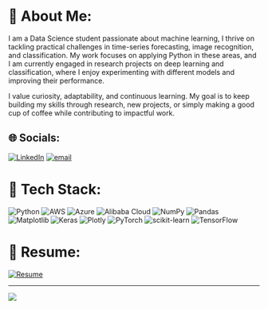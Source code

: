 # 💫 About Me:
I am a Data Science student passionate about machine learning, I thrive on tackling practical challenges in time-series forecasting, image recognition, and classification. My work focuses on applying Python in these areas, and I am currently engaged in research projects on deep learning and classification, where I enjoy experimenting with different models and improving their performance.

I value curiosity, adaptability, and continuous learning. My goal is to keep building my skills through research, new projects, or simply making a good cup of coffee while contributing to impactful work.


## 🌐 Socials:
[![LinkedIn](https://img.shields.io/badge/LinkedIn-%230077B5.svg?logo=linkedin&logoColor=white)](https://www.linkedin.com/in/andreas-immanuel-lukito-4499332b0/) [![email](https://img.shields.io/badge/Email-D14836?logo=gmail&logoColor=white)](mailto:andrews.lukito@outlook.com) 

# 💾 Tech Stack:
![Python](https://img.shields.io/badge/python-3670A0?style=for-the-badge&logo=python&logoColor=ffdd54) ![AWS](https://img.shields.io/badge/AWS-%23FF9900.svg?style=for-the-badge&logo=amazon-aws&logoColor=white) ![Azure](https://img.shields.io/badge/azure-%230072C6.svg?style=for-the-badge&logo=microsoftazure&logoColor=white) ![Alibaba Cloud](https://img.shields.io/badge/AlibabaCloud-%23FF6701.svg?style=for-the-badge&logo=alibabacloud&logoColor=white) ![NumPy](https://img.shields.io/badge/numpy-%23013243.svg?style=for-the-badge&logo=numpy&logoColor=white) ![Pandas](https://img.shields.io/badge/pandas-%23150458.svg?style=for-the-badge&logo=pandas&logoColor=white) ![Matplotlib](https://img.shields.io/badge/Matplotlib-%23ffffff.svg?style=for-the-badge&logo=Matplotlib&logoColor=black) ![Keras](https://img.shields.io/badge/Keras-%23D00000.svg?style=for-the-badge&logo=Keras&logoColor=white) ![Plotly](https://img.shields.io/badge/Plotly-%233F4F75.svg?style=for-the-badge&logo=plotly&logoColor=white) ![PyTorch](https://img.shields.io/badge/PyTorch-%23EE4C2C.svg?style=for-the-badge&logo=PyTorch&logoColor=white) ![scikit-learn](https://img.shields.io/badge/scikit--learn-%23F7931E.svg?style=for-the-badge&logo=scikit-learn&logoColor=white) ![TensorFlow](https://img.shields.io/badge/TensorFlow-%23FF6F00.svg?style=for-the-badge&logo=TensorFlow&logoColor=white)

# 📄 Resume:
[![Resume](https://img.shields.io/badge/Resume-%23000000.svg?style=for-the-badge&logo=read.cv&logoColor=white)](https://github.com/Andreas-Lukito/Andreas-Lukito/blob/main/Andreas-Immanuel-Lukito-Resume.pdf)

---
[![](https://visitcount.itsvg.in/api?id=Anreas-Lukito&icon=0&color=0)](https://visitcount.itsvg.in)

<!-- Proudly created with GPRM ( https://gprm.itsvg.in ) -->
